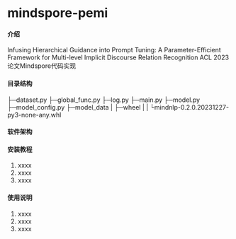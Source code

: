 # mindspore-pemi

#### 介绍
Infusing Hierarchical Guidance into Prompt Tuning: A Parameter-Efficient Framework for Multi-level Implicit Discourse Relation Recognition
ACL 2023论文Mindspore代码实现

#### 目录结构
├─dataset.py 
├─global_func.py
├─log.py
├─main.py
├─model.py
├─model_config.py
├─model_data
|     ├─wheel
|     |   └mindnlp-0.2.0.20231227-py3-none-any.whl

#### 软件架构


#### 安装教程

1.  xxxx
2.  xxxx
3.  xxxx

#### 使用说明

1.  xxxx
2.  xxxx
3.  xxxx
